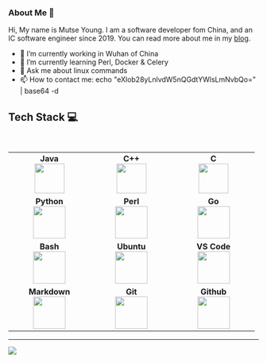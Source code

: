 ### About Me 👋

Hi, My name is Mutse Young. I am a software developer fom China, and an IC software engineer since 2019. You can read more about me in my [blog](http://mutse.github.io/about/).

- 🔭 I’m currently working in Wuhan of China
- 🌱 I’m currently learning Perl, Docker & Celery
- 💬 Ask me about linux commands
- 📫 How to contact me: echo "eXlob28yLnlvdW5nQGdtYWlsLmNvbQo=" | base64 -d

## Tech Stack :computer:

<br>
<table>
<tbody>
 <tr>
<td align="center" width="20%">
<span><b><center>Java</center></b></span> 
<img height=60px src="https://cdn.svgporn.com/logos/java.svg"> 
</td>

<td align="center" width="20%">
<span><b><center>C++</center></b></span> 
<img height=60px src="https://cdn.svgporn.com/logos/c-plusplus.svg"> 
</td>

<td align="center" width="20%">
<span><b><center>C</center></b></span> 
<img height=60px src="https://cdn.svgporn.com/logos/c.svg"> 
</td>
</tr>

<tr>
<td align="center" width="20%">
<span><b><center>Python</center></b></span> 
<img height=65px src="https://cdn.svgporn.com/logos/python.svg"> 
</td>

<td align="center" width="20%">
<span><b><center>Perl</center></b></span> 
<img height=65px src="https://cdn.svgporn.com/logos/perl.svg"> 
</td>

<td align="center" width="20%">
<span><b><center>Go</center></b></span> 
<img height=65px src="https://cdn.svgporn.com/logos/go.svg"> 
</td>
</tr>

<tr>
<td align="center" width="20%">
<span><b><center>Bash</center></b></span> 
<img height=65px src="https://img.icons8.com/bubbles/2x/console.png"> 
</td>

<td align="center" width="20%">
<span><b><center>Ubuntu</center></b></span> 
<img height=65px src="https://cdn.svgporn.com/logos/ubuntu.svg"> 
</td>

<td align="center" width="20%">
<span><b><center>VS Code</center></b></span> 
<img height=65px src="https://cdn.svgporn.com/logos/visual-studio-code.svg"> 
</td>
</tr>

<tr>
<td align="center" width="20%">
<span><b><center>Markdown</center></b></span> 
<img height=65px src="https://cdn.svgporn.com/logos/markdown.svg"> 
</td>

<td align="center" width="20%">
<span><b><center>Git</center></b></span> 
<img height=65px src="https://cdn.svgporn.com/logos/git-icon.svg"> 
</td>
 
<td align="center" width="20%">
<span><b><center>Github</center></b></span> 
<img height=65px src="https://cdn.svgporn.com/logos/github-icon.svg"> 
</td>
</tr>

</tbody>
</table>

---

<p align ="left">
<img src="https://github-readme-stats.vercel.app/api?username=madelcw&show_icons=true&title_color=00ffff&text_color=33ff33&bg_color=333333&icon_color=ffff4d")
</p>
